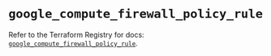 # `google_compute_firewall_policy_rule`

Refer to the Terraform Registry for docs: [`google_compute_firewall_policy_rule`](https://registry.terraform.io/providers/hashicorp/google/6.12.0/docs/resources/compute_firewall_policy_rule).

